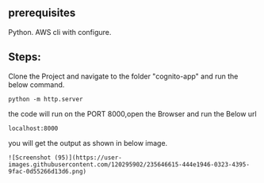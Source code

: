 ## prerequisites
Python.
AWS cli with configure.

## Steps:

Clone the Project and navigate to the folder "cognito-app" and run the below command.
```t
python -m http.server 
```
the code will run on the PORT 8000,open the Browser and run the Below url
```t
localhost:8000
```
you will get the output as shown in below image.
```t
![Screenshot (95)](https://user-images.githubusercontent.com/120295902/235646615-444e1946-0323-4395-9fac-0d55266d13d6.png)
```
